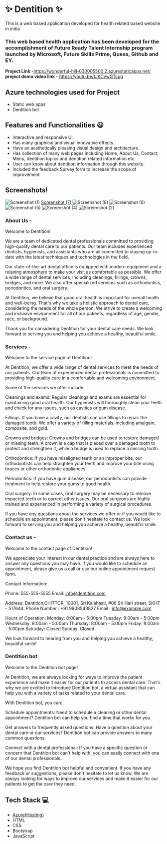 # ✨ Dentition ✨

This is a web based application developed for health related based website in india

### This web based health application has been developed for the accomplishment of Future Ready Talent Internship program launched by Microsoft, Future Skills Prime, Quess, Github and EY.


**Project Link** -https://wonderful-hill-030005500.2.azurestaticapps.net/
**project demo video link** - https://youtu.be/tJKCvwGTcug

## Azure technologies used for Project

- Static web apps
- Dentition bot

## Features and Functionalities 😃

- Interactive and responsive UI.
- Has many graphical and visual innovative effects.
- Have an aesthetically pleasing visual design and architecture.
- Has collection of many web pages including Home, About Us, Contact, Menu, dentition topics and dentition related information etc.
- User can know about dentition information through this website.
- Included the feedback Survey form to increase the scope of improvement 
## Screenshots!
![Screenshot (1)](https://user-images.githubusercontent.com/117725737/210078707-446e4427-c72f-49b0-a245-b41710dc0b44.png)
[Screenshot (7)](https://user-images.githubusercontent.com/117725737/210078757-cad93c34-9ba6-4215-8437-aadf52ee4f24.png)
![Screenshot (8)](https://user-images.githubusercontent.com/117725737/210078761-87954dee-163f-4a9d-9e20-9666c34c8899.png)
![Screenshot (6)](https://user-images.githubusercontent.com/117725737/210078751-5b705e97-2d6b-429c-a1e9-40bc0bf113ea.png)
![Screenshot (5)](https://user-images.githubusercontent.com/117725737/210078744-0ea1983b-6df3-45fc-9490-73211e9d4124.png)
![Screenshot (4)](https://user-images.githubusercontent.com/117725737/210078739-97bbde75-73a1-461c-a837-cec6ebc43bb6.png)
![Screenshot (2)](https://user-images.githubusercontent.com/117725737/210078726-cd868ca3-7424-4562-ac3b-542be4a09c3c.png)
### About Us -
Welcome to Dentition!

We are a team of dedicated dental professionals committed to providing high-quality dental care to our patients. Our team includes experienced dentists, hygienists, and assistants who are all committed to staying up-to-date with the latest techniques and technologies in the field.

Our state-of-the-art dental office is equipped with modern equipment and a relaxing atmosphere to make your visit as comfortable as possible. We offer a wide range of dental services, including cleanings, fillings, crowns, bridges, and more. We also offer specialized services such as orthodontics, periodontics, and oral surgery.

At Dentition, we believe that good oral health is important for overall health and well-being. That's why we take a holistic approach to dental care, considering the needs of the whole person. We strive to create a welcoming and inclusive environment for all of our patients, regardless of age, gender, race, or background.

Thank you for considering Dentition for your dental care needs. We look forward to serving you and helping you achieve a healthy, beautiful smile.

### Services -
Welcome to the service page of Dentition!

At Dentition, we offer a wide range of dental services to meet the needs of our patients. Our team of experienced dental professionals is committed to providing high-quality care in a comfortable and welcoming environment.

Some of the services we offer include:

Cleanings and exams: Regular cleanings and exams are essential for maintaining good oral health. Our hygienists will thoroughly clean your teeth and check for any issues, such as cavities or gum disease.

Fillings: If you have a cavity, our dentists can use fillings to repair the damaged tooth. We offer a variety of filling materials, including amalgam, composite, and gold.

Crowns and bridges: Crowns and bridges can be used to restore damaged or missing teeth. A crown is a cap that is placed over a damaged tooth to protect and strengthen it, while a bridge is used to replace a missing tooth.

Orthodontics: If you have misaligned teeth or an improper bite, our orthodontists can help straighten your teeth and improve your bite using braces or other orthodontic appliances.

Periodontics: If you have gum disease, our periodontists can provide treatment to help restore your gums to good health.

Oral surgery: In some cases, oral surgery may be necessary to remove impacted teeth or to correct other issues. Our oral surgeons are highly trained and experienced in performing a variety of surgical procedures.

If you have any questions about the services we offer or if you would like to schedule an appointment, please don't hesitate to contact us. We look forward to serving you and helping you achieve a healthy, beautiful smile.

### Contact us -
Welcome to the contact page of Dentition!

We appreciate your interest in our dental practice and are always here to answer any questions you may have. If you would like to schedule an appointment, please give us a call or use our online appointment request form.

Contact Information:

Phone: 555-555-5555
Email: info@dentition.com

Address:
Dentition,CHITTOR, 10001, Sri Kalahasti, #06 Sri Hari street, SKHT - 517644.
Phone Number : +91 9908543827
Email : info@example.com

Hours of Operation:
Monday: 8:00am - 5:00pm
Tuesday: 8:00am - 5:00pm
Wednesday: 8:00am - 5:00pm
Thursday: 8:00am - 5:00pm
Friday: 8:00am - 5:00pm
Saturday: Closed
Sunday: Closed

We look forward to hearing from you and helping you achieve a healthy, beautiful smile!

### Dentition bot
Welcome to the Dentition bot page!

At Dentition, we are always looking for ways to improve the patient experience and make it easier for our patients to access dental care. That's why we are excited to introduce Dentition bot, a virtual assistant that can help you with a variety of tasks related to your dental care.

With Dentition bot, you can:

Schedule appointments: Need to schedule a cleaning or other dental appointment? Dentition bot can help you find a time that works for you.

Get answers to frequently asked questions: Have a question about your dental care or our services? Dentition bot can provide answers to many common questions.

Connect with a dental professional: If you have a specific question or concern that Dentition bot can't help with, you can easily connect with one of our dental professionals.

We hope you find Dentition bot helpful and convenient. If you have any feedback or suggestions, please don't hesitate to let us know. We are always looking for ways to improve our services and make it easier for our patients to get the care they need.

## Tech Stack 💻

- [Azure(Hosting)](https://azure.microsoft.com/en-in/features/azure-portal/)
- HTML
- CSS
- Bootstrap
- JavaScript
